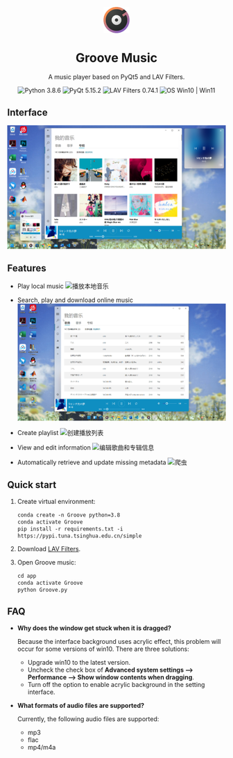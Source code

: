 <p align="center">
  <img width="12%" align="center" src="app/resource/images/logo/logo.png" alt="logo">
</p>
  <h1 align="center">
  Groove Music
</h1>
<p align="center">
  A music player based on PyQt5 and LAV Filters.
</p>

<p align="center">

  <a style="text-decoration:none">
    <img src="https://img.shields.io/badge/Python-3.8.6-blue.svg?color=00B16A" alt="Python 3.8.6"/>
  </a>

  <a style="text-decoration:none">
    <img src="https://img.shields.io/badge/PyQt-5.15.2-blue?color=00B16A" alt="PyQt 5.15.2"/>
  </a>

  <a style="text-decoration:none">
    <img src="https://img.shields.io/badge/LAV%20Filters-0.74.1-blue?color=00B16A" alt="LAV Filters 0.74.1"/>
  </a>

  <a style="text-decoration:none">
    <img src="https://img.shields.io/badge/OS-Win%2010%20|%20Win%2011-blue?color=00B16A" alt="OS Win10 | Win11"/>
  </a>
</p>

## Interface
![界面](docs/screenshot/Groove音乐.png)

## Features

* Play local music
![播放本地音乐](docs/screenshot/播放本地音乐.gif)

* Search, play and download online music
![搜索播放和下载在线音乐](docs/screenshot/搜索播放和下载在线音乐.gif)

* Create playlist
![创建播放列表](docs/screenshot/创建播放列表.gif)

* View and edit information
![编辑歌曲和专辑信息](docs/screenshot/编辑歌曲和专辑信息.gif)

* Automatically retrieve and update missing metadata
![爬虫](docs/screenshot/爬取歌曲信息.gif)

## Quick start
1. Create virtual environment:

    ```shell
    conda create -n Groove python=3.8
    conda activate Groove
    pip install -r requirements.txt -i https://pypi.tuna.tsinghua.edu.cn/simple
    ```

2. Download [LAV Filters](https://github.com/Nevcairiel/LAVFilters/releases).
3. Open Groove music:

    ```shell
    cd app
    conda activate Groove
    python Groove.py
    ```


## FAQ
* **Why does the window get stuck when it is dragged?**

  Because the interface background uses acrylic effect, this problem will occur for some versions of win10. There are three solutions:

  * Upgrade win10 to the latest version.
  * Uncheck the check box of **Advanced system settings --> Performance --> Show window contents when dragging**.
  * Turn off the option to enable acrylic background in the setting interface.

* **What formats of audio files are supported?**

  Currently, the following audio files are supported:
  * mp3
  * flac
  * mp4/m4a
